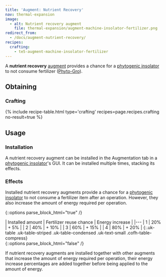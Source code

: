 ```yaml
---
title: 'Augment: Nutrient Recovery'
nav: thermal-expansion
image:
  - alt: Nutrient recovery augment
    file: thermal-expansion/augment-machine-insolator-fertilizer.png
redirect_from:
  - /docs/augment-nutrient-recovery/
recipes:
  crafting:
    - te5-augment-machine-insolator-fertilizer
---
```


A **nutrient recovery** [augment](/docs/thermal-expansion/augments/) provides a chance for a
[phytogenic insolator](/docs/thermal-expansion/phytogenic-insolator/) to not consume fertilizer
([Phyto-Gro](/docs/thermal-foundation/phyto-gro/)).


Obtaining
---------

### Crafting
{% include recipe-table.html type='crafting' recipes=page.recipes.crafting no-result=true %}


Usage
-----

### Installation
A nutrient recovery augment can be installed in the Augmentation tab in a
[phytogenic insolator](/docs/thermal-expansion/phytogenic-insolator/)'s GUI. It can be installed
multiple times, stacking its effects.

### Effects
Installed nutrient recovery augments provide a chance for a [phytogenic
insolator](/docs/thermal-expansion/phytogenic-insolator/) to not consume a fertilizer item after
an operation. However, they also increase the amount of energy required per
operation.

{::options parse_block_html="true" /}
<div class="uk-overflow-container">
| Installed amount | Fertilizer reuse chance | Energy increase |
|---
| 1 | 20% | + 5% |
| 2 | 40% | + 10% |
| 3 | 60% | + 15% |
| 4 | 80% | + 20% |
{:.uk-table .uk-table-striped .uk-table-condensed .uk-text-small .cofh-table-compress}
</div>
{::options parse_block_html="false" /}

If nutrient recovery augments are installed together with other augments that
increase the amount of energy required per operation, their energy increase
percentages are added together before being applied to the amount of energy.
